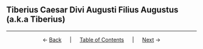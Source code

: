 ## Tiberius Caesar Divi Augusti Filius Augustus (a.k.a Tiberius)

---
<p align="center">
← <a href="augustus.md">Back</a> &emsp; | &emsp; <a href="readme.md">Table of Contents</a> &emsp; | &emsp; <a href="caligula.md">Next</a> →
</p>